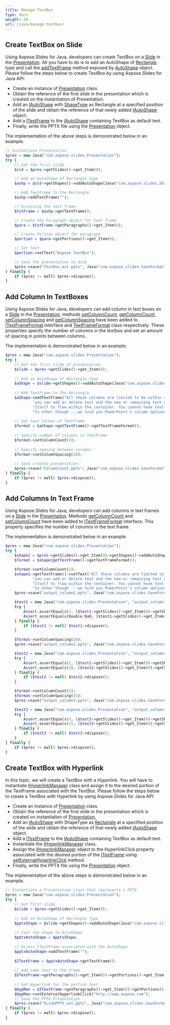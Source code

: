 ```yaml
---
title: Manage TextBox
type: docs
weight: 20
url: /java/manage-textbox/
---
```



## **Create TextBox on Slide**
Using Aspose.Slides for Java, developers can create TextBox on a [Slide](https://apireference.aspose.com/slides/java/com.aspose.slides/Slide) in the [Presentation](https://apireference.aspose.com/slides/java/com.aspose.slides/Presentation). All you have to do is to add an AutoShape of [Rectangle](https://apireference.aspose.com/slides/java/com.aspose.slides/ShapeType#Rectangle) type and call the [addTextFrame](https://apireference.aspose.com/slides/java/com.aspose.slides/AutoShape#addTextFrame-java.lang.String-) method exposed by [AutoShape](https://apireference.aspose.com/slides/java/com.aspose.slides/AutoShape) object. Please follow the steps below to create TextBox by using Aspose.Slides for Java API:

- Create an instance of [Presentation](https://apireference.aspose.com/slides/java/com.aspose.slides/Presentation) class.
- Obtain the reference of the first slide in the presentation which is created on the instantiation of Presentation.
- Add an [IAutoShape](https://apireference.aspose.com/slides/java/com.aspose.slides/IAutoShape) with [ShapeType](https://apireference.aspose.com/slides/java/com.aspose.slides/ShapeType) as Rectangle at a specified position of the slide and obtain the reference of that newly added [IAutoShape](https://apireference.aspose.com/slides/java/com.aspose.slides/IAutoShape) object.
- Add a [ITextFrame](https://apireference.aspose.com/slides/java/com.aspose.slides/ITextFrame) to the [IAutoShape](https://apireference.aspose.com/slides/java/com.aspose.slides/IAutoShape) containing TextBox as default text.
- Finally, write the PPTX file using the [Presentation](https://apireference.aspose.com/slides/java/com.aspose.slides/Presentation) object.

The implementation of the above steps is demonstrated below in an example.

```php
// Instantiate Presentation
$pres = new Java("com.aspose.slides.Presentation");
try {
    // Get the first slide
    $sld = $pres->getSlides()->get_Item(0);

    // Add an AutoShape of Rectangle type
    $ashp = $sld->getShapes()->addAutoShape(Java("com.aspose.slides.ShapeType")->Rectangle, 150, 75, 150, 50);

    // Add TextFrame to the Rectangle
    $ashp->addTextFrame("");

    // Accessing the text frame
    $txtFrame = $ashp->getTextFrame();

    // Create the Paragraph object for text frame
    $para = $txtFrame->getParagraphs()->get_Item(0);

    // Create Portion object for paragraph
    $portion = $para->getPortions()->get_Item(0);

    // Set Text
    $portion->setText("Aspose TextBox");

    // Save the presentation to disk
    $pres->save("TextBox_out.pptx", Java("com.aspose.slides.SaveFormat")->Pptx);
} finally {
    if ($pres != null) $pres->dispose();
}
```

## **Add Column In TextBoxes**
Using Aspose.Slides for Java, developers can add column in text boxes on a [Slide](https://apireference.aspose.com/slides/java/com.aspose.slides/Slide) in the [Presentation](https://apireference.aspose.com/slides/java/com.aspose.slides/Presentation), methods [setColumnCount](https://apireference.aspose.com/slides/java/com.aspose.slides/ITextFrameFormat#setColumnCount-int-), [getColumnCount](https://apireference.aspose.com/slides/java/com.aspose.slides/ITextFrameFormat#getColumnCount--), [setColumnSpacing](https://apireference.aspose.com/slides/java/com.aspose.slides/ITextFrameFormat#setColumnSpacing-double-) and [getColumnSpacing](https://apireference.aspose.com/slides/java/com.aspose.slides/ITextFrameFormat#getColumnSpacing--) have been added to [ITextFrameFormat](https://apireference.aspose.com/slides/java/com.aspose.slides/ITextFrameFormat) interface and [TextFrameFormat](https://apireference.aspose.com/slides/java/com.aspose.slides/TextFrameFormat) class respectively. These properties specify the number of columns in the textbox and set an amount of spacing in points between columns.

The implementation is demonstrated below in an example.

```php
$pres = new Java("com.aspose.slides.Presentation");
try {
    // Get the first slide of presentation
    $slide = $pres->getSlides()->get_Item(0);
    
    // Add an AutoShape of Rectangle type
    $aShape = $slide->getShapes()->addAutoShape(Java("com.aspose.slides.ShapeType")->Rectangle, 100, 100, 300, 300);
    
    // Add TextFrame to the Rectangle
    $aShape->addTextFrame("All these columns are limited to be within a single text container -- " .
            "you can add or delete text and the new or remaining text automatically adjusts " .
            "itself to flow within the container. You cannot have text flow from one container " .
            "to other though -- we told you PowerPoint's column options for text are limited!");
    
    // Get text format of TextFrame
    $format = $aShape->getTextFrame()->getTextFrameFormat();
    
    // Specify number of columns in TextFrame
    $format->setColumnCount(3);
    
    // Specify spacing between columns
    $format->setColumnSpacing(10);
    
    // Save created presentation
    $pres->save("ColumnCount.pptx", Java("com.aspose.slides.SaveFormat")->Pptx);
} finally {
    if ($pres != null) $pres->dispose();
}
```

## **Add Columns In Text Frame**
Using Aspose.Slides for Java, developers can add columns in text frames on a [Slide](https://apireference.aspose.com/slides/java/com.aspose.slides/Slide) in the [Presentation](https://apireference.aspose.com/slides/java/com.aspose.slides/Presentation). Methods [getColumnCount](https://apireference.aspose.com/slides/java/com.aspose.slides/ITextFrameFormat#getColumnCount--) and [setColumnCount](https://apireference.aspose.com/slides/java/com.aspose.slides/ITextFrameFormat#setColumnCount-int-) have been added to [ITextFrameFormat](https://apireference.aspose.com/slides/java/com.aspose.slides/ITextFrameFormat) interface. This property specifies the number of columns in the text frame.

The implementation is demonstrated below in an example.

```php
$pres = new Java("com.aspose.slides.Presentation");
try {
    $shape1 = $pres->getSlides()->get_Item(0)->getShapes()->addAutoShape(Java("com.aspose.slides.ShapeType")->Rectangle, 100, 100, 300, 300);
    $format = $shape1getTextFrame()->getTextFrameFormat();

    $format->setColumnCount(2);
    $shape1->getTextFrame()->setText("All these columns are limited to be within a single text container -- " .
            "you can add or delete text and the new or remaining text automatically adjusts " .
            "itself to flow within the container. You cannot have text flow from one container " .
            "to other though -- we told you PowerPoint's column options for text are limited!");
    $pres->save("output_column1.pptx", Java("com.aspose.slides.SaveFormat")->Pptx);

    $test1 = new Java("com.aspose.slides.Presentation", "output_column1.pptx");
    try {
        Assert.assertEquals(2, ($test1->getSlides()->get_Item(0)->getShapes()->get_Item(0))->getTextFrame()->getTextFrameFormat()->getColumnCount());
        Assert.assertEquals(Double.NaN, ($test1->getSlides()->get_Item(0)->getShapes()->get_Item(0))->getTextFrame()->getTextFrameFormat()->getColumnSpacing());
    } finally {
        if ($test1 != null) $test1->dispose();
    }

    $format->setColumnSpacing(20);
    $pres->save("output_column2.pptx", Java("com.aspose.slides.SaveFormat")->Pptx);

    $test2 = new Java("com.aspose.slides.Presentation", "output_column2.pptx");
    try {
        Assert.assertEquals(2, ($test2->getSlides()->get_Item(0)->getShapes()->get_Item(0))->getTextFrame()->getTextFrameFormat()->getColumnCount());
        Assert.assertEquals(20, ($test2->getSlides()->get_Item(0)->getShapes()->get_Item(0))->getTextFrame()->getTextFrameFormat()->getColumnSpacing());
    } finally {
        if ($test2 != null) $test2->dispose();
    }

    $format->setColumnCount(3);
    $format->setColumnSpacing(15);
    $pres->save("output_column3.pptx", Java("com.aspose.slides.SaveFormat")->Pptx);

    $test3 = new Java("com.aspose.slides.Presentation", "output_column3.pptx");
    try {
        Assert.assertEquals(3, ($test3->getSlides()->get_Item(0)->getShapes()->get_Item(0))->getTextFrame()->getTextFrameFormat()->getColumnCount());
        Assert.assertEquals(15, ($test3->getSlides()->get_Item(0)->getShapes()->get_Item(0))->getTextFrame()->getTextFrameFormat()->getColumnSpacing());
    } finally {
        if ($test3 != null) $test3->dispose();
    }
} finally {
    if ($pres != null) $pres->dispose();
}
```

## **Create TextBox with Hyperlink**
In this topic, we will create a TextBox with a Hyperlink. You will have to instantiate [IHyperlinkManager](https://apireference.aspose.com/slides/java/com.aspose.slides/IHyperlinkManager) class and assign it to the desired portion of the TextFrame associated with the TextBox. Please follow the steps below to create a TextBox with Hyperlink by using Aspose.Slides for Java API:

- Create an instance of [Presentation](https://apireference.aspose.com/slides/java/com.aspose.slides/Presentation) class.
- Obtain the reference of the first slide in the presentation which is created on instantiation of [Presentation](https://apireference.aspose.com/slides/java/com.aspose.slides/Presentation).
- Add an [IAutoShape](https://apireference.aspose.com/slides/java/com.aspose.slides/IAutoShape) with ShapeType as [Rectangle](https://apireference.aspose.com/slides/java/com.aspose.slides/ShapeType#Rectangle) at a specified position of the slide and obtain the reference of that newly added [IAutoShape](https://apireference.aspose.com/slides/java/com.aspose.slides/IAutoShape) object.
- Add a [ITextFrame](https://apireference.aspose.com/slides/java/com.aspose.slides/ITextFrame) to the [IAutoShape](https://apireference.aspose.com/slides/java/com.aspose.slides/ITextFrame) containing TextBox as default text.
- Instantiate the [IHyperlinkManager](https://apireference.aspose.com/slides/java/com.aspose.slides/IHyperlinkManager) class.
- Assign the [IHyperlinkManager](https://apireference.aspose.com/slides/java/com.aspose.slides/IHyperlinkManager) object to the HyperlinkClick property associated with the desired portion of the [ITextFrame](https://apireference.aspose.com/slides/java/com.aspose.slides/ITextFrame) using [setExternalHyperlinkClick](https://apireference.aspose.com/slides/java/com.aspose.slides/IHyperlinkManager#setExternalHyperlinkClick-java.lang.String-) method.
- Finally, write the PPTX file using the [Presentation](https://apireference.aspose.com/slides/java/com.aspose.slides/Presentation) object.

The implementation of the above steps is demonstrated below in an example.

```php
// Instantiate a Presentation class that represents a PPTX
$pres = new Java("com.aspose.slides.Presentation");
try {
    // Get first slide
    $slide = $pres->getSlides()->get_Item(0);
    
    // Add an AutoShape of Rectangle Type
    $pptxShape = $slide->getShapes()->addAutoShape(Java("com.aspose.slides.ShapeType")->Rectangle, 150, 150, 150, 50);
    
    // Cast the shape to AutoShape
    $pptxAutoShape = $pptxShape;
    
    // Access ITextFrame associated with the AutoShape
    $pptxAutoShape->addTextFrame("");
    
    $ITextFrame = $pptxAutoShape->getTextFrame();
    
    // Add some text to the frame
    $ITextFrame->getParagraphs()->get_Item(0)->getPortions()->get_Item(0)->setText("Aspose.Slides");
    
    // Set Hyperlink for the portion text
    $HypMan = $ITextFrame->getParagraphs()->get_Item(0)->getPortions()->get_Item(0)->getPortionFormat()->getHyperlinkManager();
    $HypMan->setExternalHyperlinkClick("http://www.aspose.com");
    // Save the PPTX Presentation
    $pres->save("hLinkPPTX_out.pptx", Java("com.aspose.slides.SaveFormat")->Pptx);
} finally {
    if ($pres != null) $pres->dispose();
}
```
